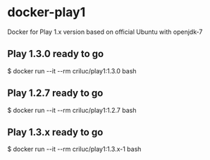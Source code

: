 docker-play1
============

Docker for Play 1.x version based on official Ubuntu with openjdk-7

Play 1.3.0 ready to go
-----------------------

$ docker run --it --rm criluc/play1:1.3.0 bash

Play 1.2.7 ready to go
-----------------------

$ docker run --it --rm criluc/play1:1.2.7 bash

Play 1.3.x ready to go
-----------------------

$ docker run --it --rm criluc/play1:1.3.x-1 bash